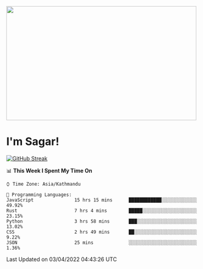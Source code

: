 
<img src="https://media.giphy.com/media/3ornk57KwDXf81rjWM/giphy.gif" width="500" height="300" frameBorder="0" class="giphy-embed" allowFullScreen></img>

#   I'm Sagar!
[![GitHub Streak](https://github-readme-streak-stats.herokuapp.com/?user=sgr2848)](https://git.io/streak-stats)
<!--START_SECTION:waka-->
📊 **This Week I Spent My Time On** 

```text
⌚︎ Time Zone: Asia/Kathmandu

💬 Programming Languages: 
JavaScript               15 hrs 15 mins      ████████████░░░░░░░░░░░░░   49.92% 
Rust                     7 hrs 4 mins        █████░░░░░░░░░░░░░░░░░░░░   23.15% 
Python                   3 hrs 58 mins       ███░░░░░░░░░░░░░░░░░░░░░░   13.02% 
CSS                      2 hrs 49 mins       ██░░░░░░░░░░░░░░░░░░░░░░░   9.22% 
JSON                     25 mins             ░░░░░░░░░░░░░░░░░░░░░░░░░   1.36%

```


 Last Updated on 03/04/2022 04:43:26 UTC
<!--END_SECTION:waka-->
